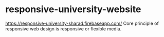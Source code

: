 # responsive-university-website
 https://responsive-university-sharad.firebaseapp.com/
 Core principle of responsive web design is responsive or flexible media.

